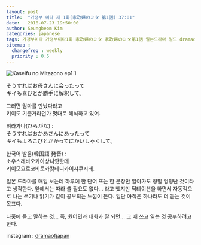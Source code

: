 ```yaml
---
layout: post
title:  "가정부 미타 제 1화(家政婦のミタ 第1話) 37:01"
date:   2018-07-23 19:50:00
author: Seungbeom Kim
categories: japanese
tags: 가정부미타 가정부미타1화 家政婦のミタ 家政婦のミタ第1話 일본드라마 일드 dramaofjapan 일본어공부
sitemap :
  changefreq : weekly
  priority : 0.5
---
```


<img src="{{ site.baseurl }}/assets/japanese/kaseifu_no_mita_1_1.jpg" title="Kaseifu no Mitazono ep1 1" class="post-image">

そうすればお母さんに会ったって<br>
キイも喜びとか勝手に解釈して。

그러면 엄마를 만났다라고<br>
키이도 기쁠거라던가 멋대로 해석하고 있어.

히라가나(ひらがな) : <br>そうすればおかあさんにあったって<br>
キイもよろこびとかかってにかいしゃくして。

한국어 발음(韓国語 発音) : <br>소우스레바오카아상니앗탓테<br>
키이모요로코비토카캇테니카이샤쿠시테.

일본 드라마를 매일 보는데 하루에 한 단어 또는 한 문장만 알아가도 정말 엄청난 것이라고 생각한다.
앞에서는 따라 쓸 필요도 없다... 라고 했지만 딕테이션을 하면서 자동적으로 나는 쓰기나 읽기가 같이 공부되는 느낌이 든다. 일단 아직은 하나라도 더 듣는 것이 목표다.

나중에 듣고 말하는 것... 즉, 원어민과 대화가 잘 되면... 그 때 쓰고 읽는 것 공부하려고 한다.

instagram : [dramaofjapan](https://www.instagram.com/p/BkapaWkD5j-/?taken-by=dramaofjapan)
